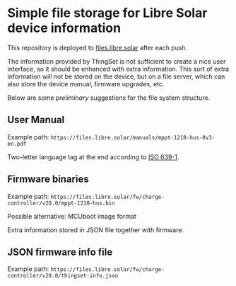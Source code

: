 # Simple file storage for Libre Solar device information

This repository is deployed to [files.libre.solar](https://files.libre.solar) after each push.

The information provided by ThingSet is not sufficient to create a nice user interface, so it should be enhanced with extra information. This sort of extra information will not be stored on the device, but on a file server, which can also store the device manual, firmware upgrades, etc.

Below are some *preliminary* suggestions for the file system structure.

## User Manual

Example path: `https://files.libre.solar/manuals/mppt-1210-hus-0v3-en.pdf`

Two-letter language tag at the end according to [ISO 639-1](https://en.wikipedia.org/wiki/ISO_639-1).

## Firmware binaries

Example path: `https://files.libre.solar/fw/charge-controller/v20.0/mppt-1210-hus.bin`

Possible alternative: MCUboot image format

Extra information stored in JSON file together with firmware.

## JSON firmware info file

Example path: `https://files.libre.solar/fw/charge-controller/v20.0/thingset-info.json`
